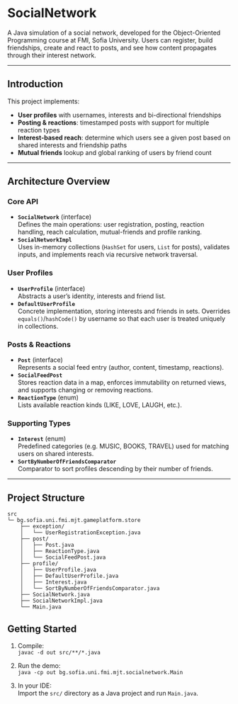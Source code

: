 # SocialNetwork

A Java simulation of a social network, developed for the Object-Oriented Programming course at FMI, Sofia University. Users can register, build friendships, create and react to posts, and see how content propagates through their interest network.

---

## Introduction

This project implements:

- **User profiles** with usernames, interests and bi-directional friendships  
- **Posting & reactions**: timestamped posts with support for multiple reaction types  
- **Interest-based reach**: determine which users see a given post based on shared interests and friendship paths  
- **Mutual friends** lookup and global ranking of users by friend count  

---

## Architecture Overview

### Core API  
- **`SocialNetwork`** (interface)  
  Defines the main operations: user registration, posting, reaction handling, reach calculation, mutual-friends and profile ranking.  
- **`SocialNetworkImpl`**  
  Uses in-memory collections (`HashSet` for users, `List` for posts), validates inputs, and implements reach via recursive network traversal.

### User Profiles  
- **`UserProfile`** (interface)  
  Abstracts a user’s identity, interests and friend list.  
- **`DefaultUserProfile`**  
  Concrete implementation, storing interests and friends in sets. Overrides `equals()`/`hashCode()` by username so that each user is treated uniquely in collections.

### Posts & Reactions  
- **`Post`** (interface)  
  Represents a social feed entry (author, content, timestamp, reactions).  
- **`SocialFeedPost`**  
  Stores reaction data in a map, enforces immutability on returned views, and supports changing or removing reactions.  
- **`ReactionType`** (enum)  
  Lists available reaction kinds (LIKE, LOVE, LAUGH, etc.).

### Supporting Types  
- **`Interest`** (enum)  
  Predefined categories (e.g. MUSIC, BOOKS, TRAVEL) used for matching users on shared interests.  
- **`SortByNumberOfFriendsComparator`**  
  Comparator to sort profiles descending by their number of friends.

---

## Project Structure

```
src
└─ bg.sofia.uni.fmi.mjt.gameplatform.store
    ├── exception/
    │   └── UserRegistrationException.java
    ├── post/
    │   ├── Post.java
    │   ├── ReactionType.java
    │   └── SocialFeedPost.java
    ├── profile/
    │   ├── UserProfile.java
    │   ├── DefaultUserProfile.java
    │   ├── Interest.java
    │   └── SortByNumberOfFriendsComparator.java
    ├── SocialNetwork.java
    ├── SocialNetworkImpl.java
    └── Main.java
```
    
## Getting Started

1. Compile:  
   `javac -d out src/**/*.java`

2. Run the demo:  
   `java -cp out bg.sofia.uni.fmi.mjt.socialnetwork.Main`

3. In your IDE:  
   Import the `src/` directory as a Java project and run `Main.java`.
